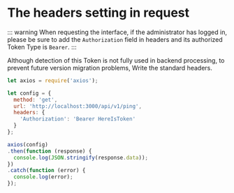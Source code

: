 # The headers setting in request

::: warning
When requesting the interface, if the administrator has logged in, please be sure to add the `Authorization` field in headers and its authorized Token Type is `Bearer`. 
:::

Although detection of this Token is not fully used in backend processing, to prevent future version migration problems, Write the standard headers.

```js {6,7,8}
let axios = require('axios');

let config = {
  method: 'get',
  url: 'http://localhost:3000/api/v1/ping',
  headers: { 
    'Authorization': 'Bearer HereIsToken'
  }
};

axios(config)
.then(function (response) {
  console.log(JSON.stringify(response.data));
})
.catch(function (error) {
  console.log(error);
});
```
